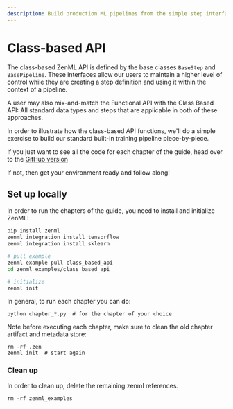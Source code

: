 ```yaml
---
description: Build production ML pipelines from the simple step interface.
---
```


# Class-based API

The class-based ZenML API is defined by the base classes `BaseStep` and `BasePipeline`. These interfaces allow our 
users to maintain a higher level of control while they are creating a step definition and using it within the context 
of a pipeline.

A user may also mix-and-match the Functional API with the Class Based API: All standard data types and steps that 
are applicable in both of these approaches.

In order to illustrate how the class-based API functions, we'll do a simple exercise to build our standard 
built-in training pipeline piece-by-piece.

If you just want to see all the code for each chapter of the guide, head over to the 
[GitHub version](https://github.com/zenml-io/zenml/tree/main/examples/class_based_api)

If not, then get your environment ready and follow along!

## Set up locally

In order to run the chapters of the guide, you need to install and initialize ZenML:

```bash
pip install zenml 
zenml integration install tensorflow
zenml integration install sklearn

# pull example
zenml example pull class_based_api
cd zenml_examples/class_based_api

# initialize
zenml init
```

In general, to run each chapter you can do:

```shell
python chapter_*.py  # for the chapter of your choice
```

Note before executing each chapter, make sure to clean the old chapter artifact and metadata store:

```shell
rm -rf .zen
zenml init  # start again
```

### Clean up

In order to clean up, delete the remaining zenml references.

```shell
rm -rf zenml_examples
```
